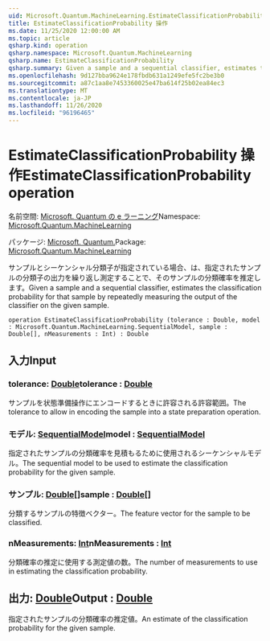 ```yaml
---
uid: Microsoft.Quantum.MachineLearning.EstimateClassificationProbability
title: EstimateClassificationProbability 操作
ms.date: 11/25/2020 12:00:00 AM
ms.topic: article
qsharp.kind: operation
qsharp.namespace: Microsoft.Quantum.MachineLearning
qsharp.name: EstimateClassificationProbability
qsharp.summary: Given a sample and a sequential classifier, estimates the classification probability for that sample by repeatedly measuring the output of the classifier on the given sample.
ms.openlocfilehash: 9d127bba9624e178fbdb631a1249efe5fc2be3b0
ms.sourcegitcommit: a87c1aa8e7453360025e47ba614f25b02ea84ec3
ms.translationtype: MT
ms.contentlocale: ja-JP
ms.lasthandoff: 11/26/2020
ms.locfileid: "96196465"
---
```

# <a name="estimateclassificationprobability-operation"></a><span data-ttu-id="2f504-102">EstimateClassificationProbability 操作</span><span class="sxs-lookup"><span data-stu-id="2f504-102">EstimateClassificationProbability operation</span></span>

<span data-ttu-id="2f504-103">名前空間: [Microsoft. Quantum の e ラーニング](xref:Microsoft.Quantum.MachineLearning)</span><span class="sxs-lookup"><span data-stu-id="2f504-103">Namespace: [Microsoft.Quantum.MachineLearning](xref:Microsoft.Quantum.MachineLearning)</span></span>

<span data-ttu-id="2f504-104">パッケージ: [Microsoft. Quantum.](https://nuget.org/packages/Microsoft.Quantum.MachineLearning)</span><span class="sxs-lookup"><span data-stu-id="2f504-104">Package: [Microsoft.Quantum.MachineLearning](https://nuget.org/packages/Microsoft.Quantum.MachineLearning)</span></span>


<span data-ttu-id="2f504-105">サンプルとシーケンシャル分類子が指定されている場合、は、指定されたサンプルの分類子の出力を繰り返し測定することで、そのサンプルの分類確率を推定します。</span><span class="sxs-lookup"><span data-stu-id="2f504-105">Given a sample and a sequential classifier, estimates the classification probability for that sample by repeatedly measuring the output of the classifier on the given sample.</span></span>

```qsharp
operation EstimateClassificationProbability (tolerance : Double, model : Microsoft.Quantum.MachineLearning.SequentialModel, sample : Double[], nMeasurements : Int) : Double
```


## <a name="input"></a><span data-ttu-id="2f504-106">入力</span><span class="sxs-lookup"><span data-stu-id="2f504-106">Input</span></span>

### <a name="tolerance--double"></a><span data-ttu-id="2f504-107">tolerance: [Double](xref:microsoft.quantum.lang-ref.double)</span><span class="sxs-lookup"><span data-stu-id="2f504-107">tolerance : [Double](xref:microsoft.quantum.lang-ref.double)</span></span>

<span data-ttu-id="2f504-108">サンプルを状態準備操作にエンコードするときに許容される許容範囲。</span><span class="sxs-lookup"><span data-stu-id="2f504-108">The tolerance to allow in encoding the sample into a state preparation operation.</span></span>


### <a name="model--sequentialmodel"></a><span data-ttu-id="2f504-109">モデル: [SequentialModel](xref:Microsoft.Quantum.MachineLearning.SequentialModel)</span><span class="sxs-lookup"><span data-stu-id="2f504-109">model : [SequentialModel](xref:Microsoft.Quantum.MachineLearning.SequentialModel)</span></span>

<span data-ttu-id="2f504-110">指定されたサンプルの分類確率を見積もるために使用されるシーケンシャルモデル。</span><span class="sxs-lookup"><span data-stu-id="2f504-110">The sequential model to be used to estimate the classification probability for the given sample.</span></span>


### <a name="sample--double"></a><span data-ttu-id="2f504-111">サンプル: [Double](xref:microsoft.quantum.lang-ref.double)[]</span><span class="sxs-lookup"><span data-stu-id="2f504-111">sample : [Double](xref:microsoft.quantum.lang-ref.double)[]</span></span>

<span data-ttu-id="2f504-112">分類するサンプルの特徴ベクター。</span><span class="sxs-lookup"><span data-stu-id="2f504-112">The feature vector for the sample to be classified.</span></span>


### <a name="nmeasurements--int"></a><span data-ttu-id="2f504-113">nMeasurements: [Int](xref:microsoft.quantum.lang-ref.int)</span><span class="sxs-lookup"><span data-stu-id="2f504-113">nMeasurements : [Int](xref:microsoft.quantum.lang-ref.int)</span></span>

<span data-ttu-id="2f504-114">分類確率の推定に使用する測定値の数。</span><span class="sxs-lookup"><span data-stu-id="2f504-114">The number of measurements to use in estimating the classification probability.</span></span>



## <a name="output--double"></a><span data-ttu-id="2f504-115">出力: [Double](xref:microsoft.quantum.lang-ref.double)</span><span class="sxs-lookup"><span data-stu-id="2f504-115">Output : [Double](xref:microsoft.quantum.lang-ref.double)</span></span>

<span data-ttu-id="2f504-116">指定されたサンプルの分類確率の推定値。</span><span class="sxs-lookup"><span data-stu-id="2f504-116">An estimate of the classification probability for the given sample.</span></span>